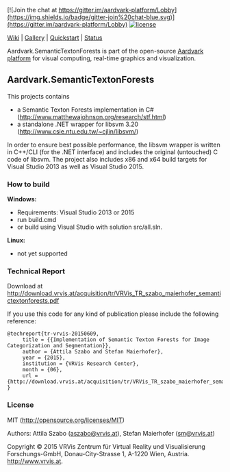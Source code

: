 [![Join the chat at https://gitter.im/aardvark-platform/Lobby](https://img.shields.io/badge/gitter-join%20chat-blue.svg)](https://gitter.im/aardvark-platform/Lobby)
[![license](https://img.shields.io/github/license/aardvark-platform/aardvark.semantictextonforests.svg)]((https://github.com/aardvark-platform/aardvark.semantictextonforests/blob/master/LICENSE))

[Wiki](https://github.com/aardvarkplatform/aardvark.docs/wiki) | 
[Gallery](https://github.com/aardvarkplatform/aardvark.docs/wiki/Gallery) | 
[Quickstart](https://github.com/aardvarkplatform/aardvark.docs/wiki/Quickstart-Windows) | 
[Status](https://github.com/aardvarkplatform/aardvark.docs/wiki/Status)

Aardvark.SemanticTextonForests is part of the open-source [Aardvark platform](https://github.com/aardvark-platform/aardvark.docs/wiki) for visual computing, real-time graphics and visualization.

## Aardvark.SemanticTextonForests

This projects contains
- a Semantic Texton Forests implementation in C# (http://www.matthewajohnson.org/research/stf.html)
- a standalone .NET wrapper for libsvm 3.20 (http://www.csie.ntu.edu.tw/~cjlin/libsvm/)

In order to ensure best possible performance, the libsvm wrapper is written in C++/CLI (for the .NET interface) and includes the original (untouched) C code of libsvm.
The project also includes x86 and x64 build targets for Visual Studio 2013 as well as Visual Studio 2015.

### How to build

**Windows:**
- Requirements: Visual Studio 2013 or 2015
- run build.cmd
- or build using Visual Studio with solution src/all.sln.

**Linux:**
- not yet supported

### Technical Report

Download at http://download.vrvis.at/acquisition/tr/VRVis_TR_szabo_maierhofer_semantictextonforests.pdf

If you use this code for any kind of publication please include the following reference:
```
@techreport{tr-vrvis-20150609,
     title = {{Implementation of Semantic Texton Forests for Image Categorization and Segmentation}},
     author = {Attila Szabo and Stefan Maierhofer},
     year = {2015},
     institution = {VRVis Research Center},
     month = {06},
     url = {http://download.vrvis.at/acquisition/tr/VRVis_TR_szabo_maierhofer_semantictextonforests.pdf}
}
```

### License

MIT (http://opensource.org/licenses/MIT)

Authors: Attila Szabo (aszabo@vrvis.at), Stefan Maierhofer (sm@vrvis.at)

Copyright © 2015 VRVis Zentrum für Virtual Reality und Visualisierung Forschungs-GmbH, Donau-City-Strasse 1, A-1220 Wien, Austria. http://www.vrvis.at.

